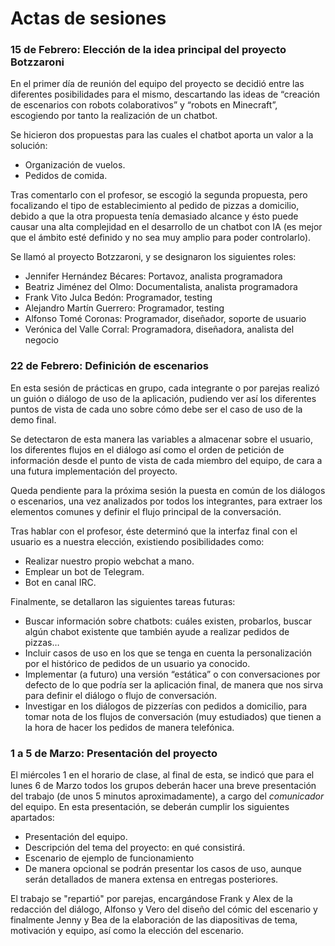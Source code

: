 # Actas de sesiones

### 15 de Febrero: Elección de la idea principal del proyecto Botzzaroni

En el primer día de reunión del equipo del proyecto se decidió entre las diferentes posibilidades para el mismo, descartando las ideas de “creación de escenarios con robots colaborativos” y “robots en Minecraft”, escogiendo por tanto la realización de un chatbot.

Se hicieron dos propuestas para las cuales el chatbot aporta un valor a la solución:
* Organización de vuelos.
* Pedidos de comida.

Tras comentarlo con el profesor, se escogió la segunda propuesta, pero focalizando el tipo de establecimiento al pedido de pizzas a domicilio, debido a que la otra propuesta tenía demasiado alcance y ésto puede causar una alta complejidad en el desarrollo de un chatbot con IA (es mejor que el ámbito esté definido y no sea muy amplio para poder controlarlo).

Se llamó al proyecto Botzzaroni, y se designaron los siguientes roles:

* Jennifer Hernández Bécares: Portavoz, analista programadora 
* Beatriz Jiménez del Olmo: Documentalista, analista programadora 
* Frank Vito Julca Bedón: Programador, testing 
* Alejandro Martín Guerrero: Programador, testing 
* Alfonso Tomé Coronas: Programador, diseñador, soporte de usuario 
* Verónica del Valle Corral: Programadora, diseñadora, analista del negocio

### 22 de Febrero: Definición de escenarios

En esta sesión de prácticas en grupo, cada integrante o por parejas realizó un guión o diálogo de uso de la aplicación, pudiendo ver así los diferentes puntos de vista de cada uno sobre cómo debe ser el caso de uso de la demo final.

Se detectaron de esta manera las variables a almacenar sobre el usuario, los diferentes flujos en el diálogo así como el orden de petición de información desde el punto de vista de cada miembro del equipo, de cara a una futura implementación del proyecto. 

Queda pendiente para la próxima sesión la puesta en común de los diálogos o escenarios, una vez analizados por todos los integrantes, para extraer los elementos comunes y definir el flujo principal de la conversación.

Tras hablar con el profesor, éste determinó que la interfaz final con el usuario es a nuestra elección, existiendo posibilidades como: 

* Realizar nuestro propio webchat a mano.
* Emplear un bot de Telegram.
* Bot en canal IRC.

Finalmente, se detallaron las siguientes tareas futuras:

* Buscar información sobre chatbots: cuáles existen, probarlos, buscar algún chabot existente que también ayude a realizar pedidos de pizzas…
* Incluir casos de uso en los que se tenga en cuenta la personalización por el histórico de pedidos de un usuario ya conocido.
* Implementar (a futuro) una versión “estática” o con conversaciones por defecto de lo que podría ser la aplicación final, de manera que nos sirva para definir el diálogo o flujo de conversación.
* Investigar en los diálogos de pizzerías con pedidos a domicilio, para tomar nota de los flujos de conversación (muy estudiados) que tienen a la hora de hacer los pedidos de manera telefónica.

### 1 a 5 de Marzo: Presentación del proyecto

El miércoles 1 en el horario de clase, al final de esta, se indicó que para el lunes 6 de Marzo todos los grupos deberán hacer una breve presentación del trabajo (de unos 5 minutos aproximadamente), a cargo del *comunicador* del equipo.
En esta presentación, se deberán cumplir los siguientes apartados:

* Presentación del equipo.
* Descripción del tema del proyecto: en qué consistirá.
* Escenario de ejemplo de funcionamiento
* De manera opcional se podrán presentar los casos de uso, aunque serán detallados de manera extensa en entregas posteriores.

El trabajo se "repartió" por parejas, encargándose Frank y Alex de la redacción del diálogo, Alfonso y Vero del diseño del cómic del escenario y finalmente Jenny y Bea de la elaboración de las diapositivas de tema, motivación y equipo, así como la elección del escenario.
